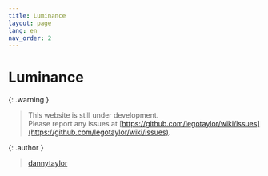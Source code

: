 ```yaml
---
title: Luminance
layout: page
lang: en
nav_order: 2
---
```

# Luminance

{: .warning }
> This website is still under development.  
> Please report any issues at [https://github.com/legotaylor/wiki/issues](https://github.com/legotaylor/wiki/issues).  

{: .author }
> [dannytaylor](https://mclegoman.com)